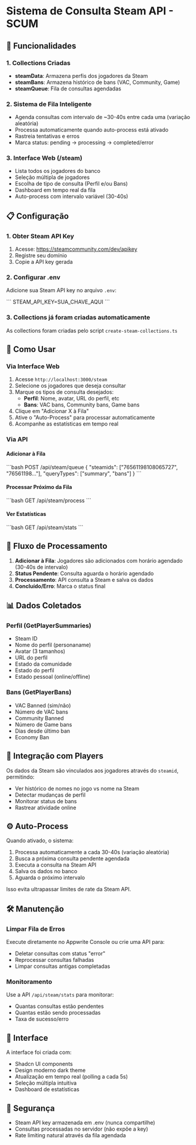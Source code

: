 # Sistema de Consulta Steam API - SCUM

## 🎯 Funcionalidades

### 1. Collections Criadas

- **steamData**: Armazena perfis dos jogadores da Steam
- **steamBans**: Armazena histórico de bans (VAC, Community, Game)
- **steamQueue**: Fila de consultas agendadas

### 2. Sistema de Fila Inteligente

- Agenda consultas com intervalo de ~30-40s entre cada uma (variação aleatória)
- Processa automaticamente quando auto-process está ativado
- Rastreia tentativas e erros
- Marca status: pending → processing → completed/error

### 3. Interface Web (/steam)

- Lista todos os jogadores do banco
- Seleção múltipla de jogadores
- Escolha de tipo de consulta (Perfil e/ou Bans)
- Dashboard em tempo real da fila
- Auto-process com intervalo variável (30-40s)

## 📋 Configuração

### 1. Obter Steam API Key

1. Acesse: https://steamcommunity.com/dev/apikey
2. Registre seu domínio
3. Copie a API key gerada

### 2. Configurar .env

Adicione sua Steam API key no arquivo `.env`:

\`\`\`
STEAM_API_KEY=SUA_CHAVE_AQUI
\`\`\`

### 3. Collections já foram criadas automaticamente

As collections foram criadas pelo script `create-steam-collections.ts`

## 🚀 Como Usar

### Via Interface Web

1. Acesse `http://localhost:3000/steam`
2. Selecione os jogadores que deseja consultar
3. Marque os tipos de consulta desejados:
   - **Perfil**: Nome, avatar, URL do perfil, etc
   - **Bans**: VAC bans, Community bans, Game bans
4. Clique em "Adicionar X à Fila"
5. Ative o "Auto-Process" para processar automaticamente
6. Acompanhe as estatísticas em tempo real

### Via API

#### Adicionar à Fila

\`\`\`bash
POST /api/steam/queue
{
  "steamids": ["76561198108065727", "76561198..."],
  "queryTypes": ["summary", "bans"]
}
\`\`\`

#### Processar Próximo da Fila

\`\`\`bash
GET /api/steam/process
\`\`\`

#### Ver Estatísticas

\`\`\`bash
GET /api/steam/stats
\`\`\`

## 🔄 Fluxo de Processamento

1. **Adicionar à Fila**: Jogadores são adicionados com horário agendado (30-40s de intervalo)
2. **Status Pendente**: Consulta aguarda o horário agendado
3. **Processamento**: API consulta a Steam e salva os dados
4. **Concluído/Erro**: Marca o status final

## 📊 Dados Coletados

### Perfil (GetPlayerSummaries)
- Steam ID
- Nome do perfil (personaname)
- Avatar (3 tamanhos)
- URL do perfil
- Estado da comunidade
- Estado do perfil
- Estado pessoal (online/offline)

### Bans (GetPlayerBans)
- VAC Banned (sim/não)
- Número de VAC bans
- Community Banned
- Número de Game bans
- Dias desde último ban
- Economy Ban

## 🔗 Integração com Players

Os dados da Steam são vinculados aos jogadores através do `steamid`, permitindo:
- Ver histórico de nomes no jogo vs nome na Steam
- Detectar mudanças de perfil
- Monitorar status de bans
- Rastrear atividade online

## ⚙️ Auto-Process

Quando ativado, o sistema:
1. Processa automaticamente a cada 30-40s (variação aleatória)
2. Busca a próxima consulta pendente agendada
3. Executa a consulta na Steam API
4. Salva os dados no banco
5. Aguarda o próximo intervalo

Isso evita ultrapassar limites de rate da Steam API.

## 🛠️ Manutenção

### Limpar Fila de Erros

Execute diretamente no Appwrite Console ou crie uma API para:
- Deletar consultas com status "error"
- Reprocessar consultas falhadas
- Limpar consultas antigas completadas

### Monitoramento

Use a API `/api/steam/stats` para monitorar:
- Quantas consultas estão pendentes
- Quantas estão sendo processadas
- Taxa de sucesso/erro

## 🎨 Interface

A interface foi criada com:
- Shadcn UI components
- Design moderno dark theme
- Atualização em tempo real (polling a cada 5s)
- Seleção múltipla intuitiva
- Dashboard de estatísticas

## 🔐 Segurança

- Steam API key armazenada em .env (nunca compartilhe)
- Consultas processadas no servidor (não expõe a key)
- Rate limiting natural através da fila agendada
